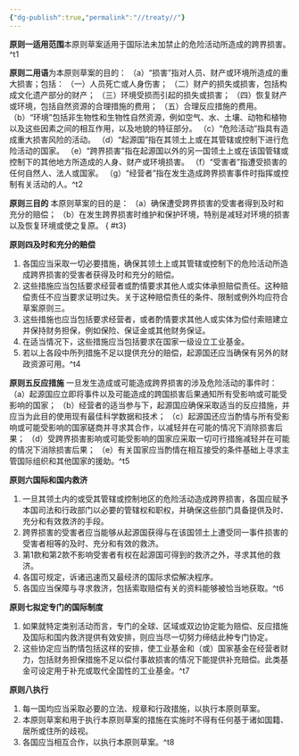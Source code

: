 ```yaml
---
{"dg-publish":true,"permalink":"//treaty//"}
---
```



**原则一适用范围**本原则草案适用于国际法未加禁止的危险活动所造成的跨界损害。^t1

**原则二用语**为本原则草案的目的：
（a）“损害”指对人员、财产或环境所造成的重大损害；包括：
（一）人员死亡或人身伤害；
（二）财产的损失或损害，包括构成文化遗产部分的财产；
（三）环境受损而引起的损失或损害；
（四）恢复财产或环境，包括自然资源的合理措施的费用；
（五）合理反应措施的费用。
（b）“环境”包括非生物性和生物性自然资源，例如空气、水、土壤、动物和植物以及这些因素之间的相互作用，以及地貌的特征部分。
（c）“危险活动”指具有造成重大损害风险的活动。
（d）“起源国”指在其领土上或在其管辖或控制下进行危险活动的国家。
（e）“跨界损害”指在起源国以外的另一国领土上或在该国管辖或控制下的其他地方所造成的人身、财产或环境损害。
（f）“受害者”指遭受损害的任何自然人、法人或国家。
（g）“经营者”指在发生造成跨界损害事件时指挥或控制有关活动的人。^t2

**原则三目的** 本原则草案的目的是：
（a）确保遭受跨界损害的受害者得到及时和充分的赔偿；
（b）在发生跨界损害时维护和保护环境，特别是减轻对环境的损害以及恢复环境或使之复原。
{ #t3}



**原则四及时和充分的赔偿**
1. 各国应当采取一切必要措施，确保其领土上或其管辖或控制下的危险活动所造成跨界损害的受害者获得及时和充分的赔偿。
2. 这些措施应当包括要求经营者或酌情要求其他人或实体承担赔偿责任。这种赔偿责任不应当要求证明过失。关于这种赔偿责任的条件、限制或例外均应符合草案原则三。
3. 这些措施也应当包括要求经营者，或者酌情要求其他人或实体为偿付索赔建立并保持财务担保，例如保险、保证金或其他财务保证。
4. 在适当情况下，这些措施应当包括要求在国家一级设立工业基金。
5. 若以上各段中所列措施不足以提供充分的赔偿，起源国还应当确保有另外的财政资源可用。^t4

**原则五反应措施**
一旦发生造成或可能造成跨界损害的涉及危险活动的事件时：
（a）起源国应立即将事件以及可能造成的跨国损害后果通知所有受影响或可能受影响的国家；
（b）经营者的适当参与下，起源国应确保采取适当的反应措施，并应当为此目的使用现有最佳科学数据和技术；
（c）起源国还应当酌情与所有受影响或可能受影响的国家磋商并寻求其合作，以减轻并在可能的情况下消除损害后果；
（d）受跨界损害影响或可能受影响的国家应采取一切可行措施减轻并在可能的情况下消除损害后果；
（e）有关国家应当酌情在相互接受的条件基础上寻求主管国际组织和其他国家的援助。^t5

**原则六国际和国内救济**
1. 一旦其领土内的或受其管辖或控制地区的危险活动造成跨界损害，各国应赋予本国司法和行政部门以必要的管辖权和职权，并确保这些部门具备提供及时、充分和有效救济的手段。
2. 跨界损害的受害者应当能够从起源国获得与在该国领土上遭受同一事件损害的受害者相等的及时、充分和有效的救济。
3. 第1款和第2款不影响受害者有权在起源国可得到的救济之外，寻求其他的救济。
4. 各国可规定，诉诸迅速而又最经济的国际求偿解决程序。
5. 各国应当保障与寻求救济，包括索取赔偿有关的资料能够被恰当地获取。^t6

**原则七拟定专门的国际制度**
1. 如果就特定类别活动而言，专门的全球、区域或双边协定能为赔偿、反应措施及国际和国内救济提供有效安排，则应当尽一切努力缔结此种专门协定。
2. 这些协定应当酌情包括这样的安排，使工业基金和（或）国家基金在经营者财力，包括财务担保措施不足以偿付事故损害的情况下能提供补充赔偿。此类基金可设定用于补充或取代全国性的工业基金。^t7

**原则八执行**
1. 每一国均应当采取必要的立法、规章和行政措施，以执行本原则草案。
2. 本原则草案和用于执行本原则草案的措施在实施时不得有任何基于诸如国籍、居所或住所的歧视。
3. 各国应当相互合作，以执行本原则草案。^t8